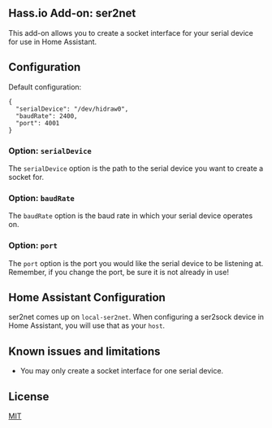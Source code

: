 ## Hass.io Add-on: ser2net

This add-on allows you to create a socket interface for your serial device for use in Home Assistant.

## Configuration

Default configuration:

```
{
  "serialDevice": "/dev/hidraw0",
  "baudRate": 2400,
  "port": 4001
}
```

### Option: `serialDevice`
The `serialDevice` option is the path to the serial device you want to create a socket for.

### Option: `baudRate`
The `baudRate` option is the baud rate in which your serial device operates on.

### Option: `port`
The `port` option is the port you would like the serial device to be listening at. Remember, if you change the port, be sure it is not already in use!

## Home Assistant Configuration
ser2net comes up on `local-ser2net`. When configuring a ser2sock device in Home Assistant, you will use that as your `host`.

## Known issues and limitations
* You may only create a socket interface for one serial device.

## License
[MIT](LICENSE)
